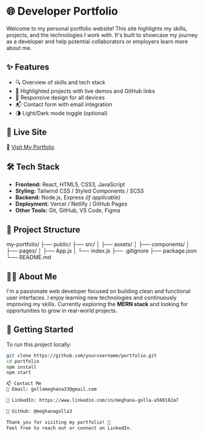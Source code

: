# 🌐 Developer Portfolio

Welcome to my personal portfolio website! This site highlights my skills, projects, and the technologies I work with. It's built to showcase my journey as a developer and help potential collaborators or employers learn more about me.

## ✨ Features

- 🔍 Overview of skills and tech stack  
- 🧩 Highlighted projects with live demos and GitHub links  
- 📱 Responsive design for all devices  
- 📬 Contact form with email integration  
- 🌗 Light/Dark mode toggle (optional)

## 🚀 Live Site

🔗 [Visit My Portfolio](https://gollameghana.netlify.app/)

## 🛠 Tech Stack

- **Frontend:** React, HTML5, CSS3, JavaScript  
- **Styling:** Tailwind CSS / Styled Components / SCSS  
- **Backend:** Node.js, Express *(if applicable)*  
- **Deployment:** Vercel / Netlify / GitHub Pages  
- **Other Tools:** Git, GitHub, VS Code, Figma

## 📂 Project Structure

my-portfolio/
├── public/
├── src/
│ ├── assets/
│ ├── components/
│ ├── pages/
│ ├── App.js
│ └── index.js
├── .gitignore
├── package.json
└── README.md


## 🧑‍💻 About Me

I'm a passionate web developer focused on building clean and functional user interfaces. I enjoy learning new technologies and continuously improving my skills. Currently exploring the **MERN stack** and looking for opportunities to grow in real-world projects.

## 🧪 Getting Started

To run this project locally:

```bash
git clone https://github.com/yourusername/portfolio.git
cd portfolio
npm install
npm start

📫 Contact Me
📧 Email: gollameghana33@gmail.com

🔗 LinkedIn: https://www.linkedin.com/in/meghana-golla-a560182a7

🐙 GitHub: @meghanagolla3

Thank you for visiting my portfolio! 🌟
Feel free to reach out or connect on LinkedIn.
